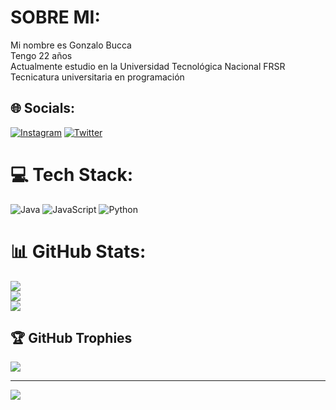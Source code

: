 # SOBRE MI:
Mi nombre es Gonzalo Bucca<br>Tengo 22 años <br>Actualmente estudio en la Universidad Tecnológica Nacional FRSR <br>Tecnicatura universitaria en programación


## 🌐 Socials:
[![Instagram](https://img.shields.io/badge/Instagram-%23E4405F.svg?logo=Instagram&logoColor=white)](https://instagram.com/https://www.instagram.com/gonzabbucca/) [![Twitter](https://img.shields.io/badge/Twitter-%231DA1F2.svg?logo=Twitter&logoColor=white)](https://twitter.com/https://twitter.com/ggbuccaa) 

# 💻 Tech Stack:
![Java](https://img.shields.io/badge/java-%23ED8B00.svg?style=for-the-badge&logo=openjdk&logoColor=white) ![JavaScript](https://img.shields.io/badge/javascript-%23323330.svg?style=for-the-badge&logo=javascript&logoColor=%23F7DF1E) ![Python](https://img.shields.io/badge/python-3670A0?style=for-the-badge&logo=python&logoColor=ffdd54)
# 📊 GitHub Stats:
![](https://github-readme-stats.vercel.app/api?username=GonzaloBucca&theme=merko&hide_border=false&include_all_commits=true&count_private=false)<br/>
![](https://github-readme-streak-stats.herokuapp.com/?user=GonzaloBucca&theme=merko&hide_border=false)<br/>
![](https://github-readme-stats.vercel.app/api/top-langs/?username=GonzaloBucca&theme=merko&hide_border=false&include_all_commits=true&count_private=false&layout=compact)

## 🏆 GitHub Trophies
![](https://github-profile-trophy.vercel.app/?username=GonzaloBucca&theme=apprentice&no-frame=false&no-bg=true&margin-w=4)

---
[![](https://visitcount.itsvg.in/api?id=GonzaloBucca&icon=0&color=0)](https://visitcount.itsvg.in)

<!-- Proudly created with GPRM ( https://gprm.itsvg.in ) -->
